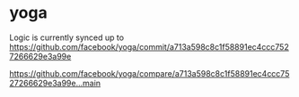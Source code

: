 # yoga 

Logic is currently synced up to
https://github.com/facebook/yoga/commit/a713a598c8c1f58891ec4ccc7527266629e3a99e

https://github.com/facebook/yoga/compare/a713a598c8c1f58891ec4ccc7527266629e3a99e...main